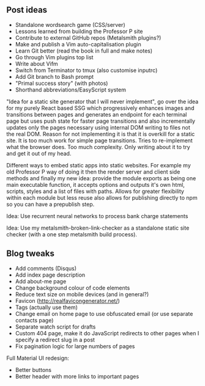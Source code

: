 ## Post ideas

- Standalone wordsearch game (CSS/server)
- Lessons learned from building the Professor P site
- Contribute to external GitHub repos (Metalsmith plugins?)
- Make and publish a Vim auto-capitalisation plugin
- Learn Git better (read the book in full and make notes)
- Go through Vim plugins top list
- Write about Vifm
- Switch from Terminator to tmux (also customise inputrc)
- Add Git branch to Bash prompt
- "Primal success story" (with photos)
- Shorthand abbreviations/EasyScript system

"Idea for a static site generator that I will never implement", go over the idea for my purely React based SSG which progressively enhances images and transitions between pages and generates an endpoint for each terminal page but uses push state for faster page transitions and also incrementally updates only the pages necessary using internal DOM writing to files not the real DOM. Reason for not implementing it is that it is overkill for a static site. It is too much work for simple page transitions. Tries to re-implement what the browser does. Too much complexity. Only writing about it to try and get it out of my head. 

Different ways to embed static apps into static websites. For example my old Professor P way of doing it then the render server and client side methods and finally my new idea: provide the module exports as being one main executable function, it accepts options and outputs it's own html, scripts, styles and a list of files with paths. Allows for greater flexibility within each module but less reuse also allows for publishing directly to npm so you can have a prepublish step. 

Idea: Use recurrent neural networks to process bank charge statements 

Idea: Use my metalsmith-broken-link-checker as a standalone static site checker (with a one step metalsmith build process).

## Blog tweaks

- Add comments (Disqus)
- Add index page description
- Add about-me page
- Change background colour of code elements
- Reduce text size on mobile devices (and in general?)
- Favicon (http://realfavicongenerator.net/)
- Tags (actually use them)
- Change email on home page to use obfuscated email (or use separate contacts page)
- Separate watch script for drafts
- Custom 404 page, make it do JavaScript redirects to other pages when I specify a redirect slug in a post
- Fix pagination logic for large numbers of pages

Full Material UI redesign:

- Better buttons
- Better header with more links to important pages
